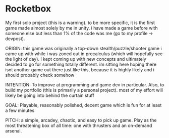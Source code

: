 # Rocketbox
 My first solo project (this is a warning).
 to be more specific, it is the first game made almost solely by me in unity. i have made a game before with someone else but less than 1% of the code was me (go to my profile -> devpost).

 ORIGIN:     this game was originally a top-down stealth/puzzle/shooter game i came up with while i was zoned out in precalculus (which will hopefully see the 
             light of day). I kept coming up with new concepts and ultimately decided to go for something totally different. im sitting here hoping there isnt 
             another game out there just like this, because it is highly likely and i should probably check somehow
 
 INTENTION:  To improve at programming and game dev in particular. Also, to build my portfolio (this is primarily a personal project). most of my effort will                likely be going into behind the curtain stuff

 GOAL:       Playable, reasonably polished, decent game which is fun for at least a few minutes

 PITCH:      a simple, arcadey, chaotic, and easy to pick up game.
             Play as the most threatening box of all time: one with thrusters and an on-demand arsenal.
 



 

